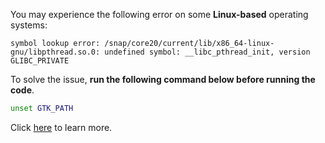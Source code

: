 You may experience the following error on some **Linux-based** operating systems:

```
symbol lookup error: /snap/core20/current/lib/x86_64-linux-gnu/libpthread.so.0: undefined symbol: __libc_pthread_init, version GLIBC_PRIVATE
```

To solve the issue, **run the following command below before running the code**.

```sh
unset GTK_PATH
```

Click [here](https://askubuntu.com/questions/1462295/ubuntu-22-04-both-eye-of-gnome-and-gimp-failing-with-undefined-symbol-error/1462494) to learn more.
